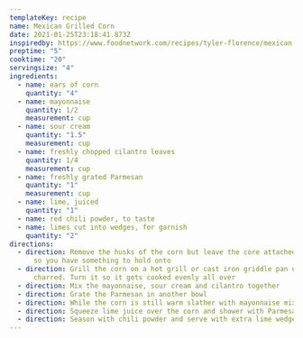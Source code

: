```yaml
---
templateKey: recipe
name: Mexican Grilled Corn
date: 2021-01-25T23:18:41.873Z
inspiredby: https://www.foodnetwork.com/recipes/tyler-florence/mexican-grilled-corn-recipe-1947651
preptime: "5"
cooktime: "20"
servingsize: "4"
ingredients:
  - name: ears of corn
    quantity: "4"
  - name: mayonnaise
    quantity: 1/2
    measurement: cup
  - name: sour cream
    quantity: "1.5"
    measurement: cup
  - name: freshly chopped cilantro leaves
    quantity: 1/4
    measurement: cup
  - name: freshly grated Parmesan
    quantity: "1"
    measurement: cup
  - name: lime, juiced
    quantity: "1"
  - name: red chili powder, to taste
  - name: limes cut into wedges, for garnish
    quantity: "2"
directions:
  - direction: Remove the husks of the corn but leave the core attached at the end
      so you have something to hold onto
  - direction: Grill the corn on a hot grill or cast iron griddle pan until slightly
      charred. Turn it so it gets cooked evenly all over
  - direction: Mix the mayonnaise, sour cream and cilantro together
  - direction: Grate the Parmesan in another bowl
  - direction: While the corn is still warm slather with mayonnaise mix
  - direction: Squeeze lime juice over the corn and shower with Parmesan
  - direction: Season with chili powder and serve with extra lime wedges
---
```

